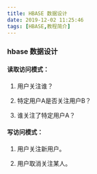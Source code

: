 ```yaml
---
title: HBASE 数据设计
date: 2019-12-02 11:25:46
tags: [HBASE,教程简介]
---
```


### hbase 数据设计

#### 读取访问模式：

1.	用户关注谁？

2.	特定用户A是否关注用户B？ 

3.	谁关注了特定用户A？

#### 写访问模式：

1.	用户关注新用户。 

2.	用户取消关注某人。